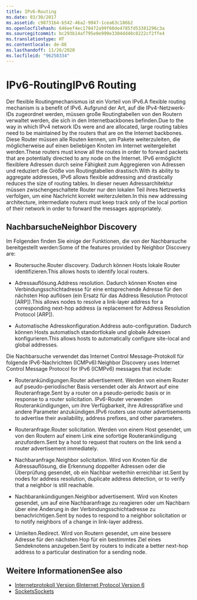 ```yaml
---
title: IPv6-Routing
ms.date: 03/30/2017
ms.assetid: c98731b4-b542-46a2-9947-1cea63c186b2
ms.openlocfilehash: 646eef4ec178472a99f60de4785fd53381296c3a
ms.sourcegitcommit: bc293b14af795e0e999e3304dd40c0222cf2ffe4
ms.translationtype: HT
ms.contentlocale: de-DE
ms.lasthandoff: 11/26/2020
ms.locfileid: "96258334"
---
```

# <a name="ipv6-routing"></a><span data-ttu-id="c5acb-102">IPv6-Routing</span><span class="sxs-lookup"><span data-stu-id="c5acb-102">IPv6 Routing</span></span>

<span data-ttu-id="c5acb-103">Der flexible Routingmechanismus ist ein Vorteil von IPv6.</span><span class="sxs-lookup"><span data-stu-id="c5acb-103">A flexible routing mechanism is a benefit of IPv6.</span></span> <span data-ttu-id="c5acb-104">Aufgrund der Art, auf die IPv4-Netzwerk-IDs zugeordnet werden, müssen große Routingtabellen von den Routern verwaltet werden, die sich in den Internetbackbones befinden.</span><span class="sxs-lookup"><span data-stu-id="c5acb-104">Due to the way in which IPv4 network IDs were and are allocated, large routing tables need to be maintained by the routers that are on the Internet backbones.</span></span> <span data-ttu-id="c5acb-105">Diese Router müssen alle Routen kennen, um Pakete weiterzuleiten, die möglicherweise auf einen beliebigen Knoten im Internet weitergeleitet werden.</span><span class="sxs-lookup"><span data-stu-id="c5acb-105">These routers must know all the routes in order to forward packets that are potentially directed to any node on the Internet.</span></span> <span data-ttu-id="c5acb-106">IPv6 ermöglicht flexiblere Adressen durch seine Fähigkeit zum Aggregieren von Adressen und reduziert die Größe von Routingtabellen drastisch.</span><span class="sxs-lookup"><span data-stu-id="c5acb-106">With its ability to aggregate addresses, IPv6 allows flexible addressing and drastically reduces the size of routing tables.</span></span> <span data-ttu-id="c5acb-107">In dieser neuen Adressarchitektur müssen zwischengeschaltete Router nur den lokalen Teil ihres Netzwerks verfolgen, um eine Nachricht korrekt weiterzuleiten.</span><span class="sxs-lookup"><span data-stu-id="c5acb-107">In this new addressing architecture, intermediate routers must keep track only of the local portion of their network in order to forward the messages appropriately.</span></span>  
  
## <a name="neighbor-discovery"></a><span data-ttu-id="c5acb-108">Nachbarsuche</span><span class="sxs-lookup"><span data-stu-id="c5acb-108">Neighbor Discovery</span></span>  

 <span data-ttu-id="c5acb-109">Im Folgenden finden Sie einige der Funktionen, die von der Nachbarsuche bereitgestellt werden:</span><span class="sxs-lookup"><span data-stu-id="c5acb-109">Some of the features provided by Neighbor Discovery are:</span></span>  
  
- <span data-ttu-id="c5acb-110">Routersuche.</span><span class="sxs-lookup"><span data-stu-id="c5acb-110">Router discovery.</span></span> <span data-ttu-id="c5acb-111">Dadurch können Hosts lokale Router identifizieren.</span><span class="sxs-lookup"><span data-stu-id="c5acb-111">This allows hosts to identify local routers.</span></span>  
  
- <span data-ttu-id="c5acb-112">Adressauflösung.</span><span class="sxs-lookup"><span data-stu-id="c5acb-112">Address resolution.</span></span> <span data-ttu-id="c5acb-113">Dadurch können Knoten eine Verbindungsschichtadresse für eine entsprechende Adresse für den nächsten Hop auflösen (ein Ersatz für das Address Resolution Protocol [ARP]).</span><span class="sxs-lookup"><span data-stu-id="c5acb-113">This allows nodes to resolve a link-layer address for a corresponding next-hop address (a replacement for Address Resolution Protocol [ARP]).</span></span>  
  
- <span data-ttu-id="c5acb-114">Automatische Adresskonfiguration.</span><span class="sxs-lookup"><span data-stu-id="c5acb-114">Address auto-configuration.</span></span> <span data-ttu-id="c5acb-115">Dadurch können Hosts automatisch standortlokale und globale Adressen konfigurieren.</span><span class="sxs-lookup"><span data-stu-id="c5acb-115">This allows hosts to automatically configure site-local and global addresses.</span></span>  
  
 <span data-ttu-id="c5acb-116">Die Nachbarsuche verwendet das Internet Control Message-Protokoll für folgende IPv6-Nachrichten (ICMPv6):</span><span class="sxs-lookup"><span data-stu-id="c5acb-116">Neighbor Discovery uses Internet Control Message Protocol for IPv6 (ICMPv6) messages that include:</span></span>  
  
- <span data-ttu-id="c5acb-117">Routerankündigungen.</span><span class="sxs-lookup"><span data-stu-id="c5acb-117">Router advertisement.</span></span> <span data-ttu-id="c5acb-118">Werden von einem Router auf pseudo-periodischer Basis versendet oder als Antwort auf eine Routeranfrage.</span><span class="sxs-lookup"><span data-stu-id="c5acb-118">Sent by a router on a pseudo-periodic basis or in response to a router solicitation.</span></span> <span data-ttu-id="c5acb-119">IPv6-Router verwenden Routerankündigungen, um ihre Verfügbarkeit, ihre Adresspräfixe und andere Parameter anzukündigen.</span><span class="sxs-lookup"><span data-stu-id="c5acb-119">IPv6 routers use router advertisements to advertise their availability, address prefixes, and other parameters.</span></span>  
  
- <span data-ttu-id="c5acb-120">Routeranfrage.</span><span class="sxs-lookup"><span data-stu-id="c5acb-120">Router solicitation.</span></span> <span data-ttu-id="c5acb-121">Werden von einem Host gesendet, um von den Routern auf einem Link eine sofortige Routerankündigung anzufordern.</span><span class="sxs-lookup"><span data-stu-id="c5acb-121">Sent by a host to request that routers on the link send a router advertisement immediately.</span></span>  
  
- <span data-ttu-id="c5acb-122">Nachbaranfrage.</span><span class="sxs-lookup"><span data-stu-id="c5acb-122">Neighbor solicitation.</span></span> <span data-ttu-id="c5acb-123">Wird von Knoten für die Adressauflösung, die Erkennung doppelter Adressen oder die Überprüfung gesendet, ob ein Nachbar weiterhin erreichbar ist.</span><span class="sxs-lookup"><span data-stu-id="c5acb-123">Sent by nodes for address resolution, duplicate address detection, or to verify that a neighbor is still reachable.</span></span>  
  
- <span data-ttu-id="c5acb-124">Nachbarankündigungen.</span><span class="sxs-lookup"><span data-stu-id="c5acb-124">Neighbor advertisement.</span></span> <span data-ttu-id="c5acb-125">Wird von Knoten gesendet, um auf eine Nachbaranfrage zu reagieren oder um Nachbarn über eine Änderung in der Verbindungsschichtadresse zu benachrichtigen.</span><span class="sxs-lookup"><span data-stu-id="c5acb-125">Sent by nodes to respond to a neighbor solicitation or to notify neighbors of a change in link-layer address.</span></span>  
  
- <span data-ttu-id="c5acb-126">Umleiten.</span><span class="sxs-lookup"><span data-stu-id="c5acb-126">Redirect.</span></span> <span data-ttu-id="c5acb-127">Wird von Routern gesendet, um eine bessere Adresse für den nächsten Hop für ein bestimmtes Ziel eines Sendeknotens anzugeben.</span><span class="sxs-lookup"><span data-stu-id="c5acb-127">Sent by routers to indicate a better next-hop address to a particular destination for a sending node.</span></span>  
  
## <a name="see-also"></a><span data-ttu-id="c5acb-128">Weitere Informationen</span><span class="sxs-lookup"><span data-stu-id="c5acb-128">See also</span></span>

- [<span data-ttu-id="c5acb-129">Internetprotokoll Version 6</span><span class="sxs-lookup"><span data-stu-id="c5acb-129">Internet Protocol Version 6</span></span>](internet-protocol-version-6.md)
- [<span data-ttu-id="c5acb-130">Sockets</span><span class="sxs-lookup"><span data-stu-id="c5acb-130">Sockets</span></span>](sockets.md)
